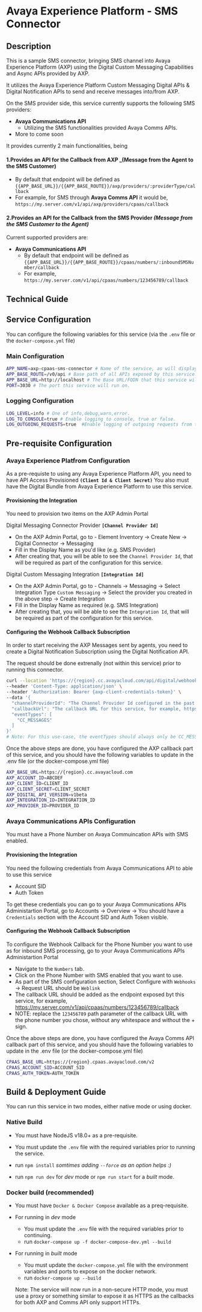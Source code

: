 # Avaya Experience Platform - SMS Connector

## Description

This is a sample SMS connector, bringing SMS channel into Avaya Experience Platform (AXP) using the Digital Custom Messaging Capabilities and Async APIs provided by AXP.

It utilizes the Avaya Experience Platform Custom Messaging Digital APIs & Digital Notification APIs to send and receive messages into/from AXP.

On the SMS provider side, this service currently supports the following SMS providers:

- **Avaya Communications API**
  - Utilizing the SMS functionalities provided Avaya Comms APIs.
- More to come soon



It provides currently 2 main functionalities, being

#### 1.Provides an API for the Callback from **AXP** _(Message from the Agent to the SMS Customer)

  - By default that endpoint will be defined as `{{APP_BASE_URL}}/{{APP_BASE_ROUTE}}/axp/providers/:providerType/callback`
  - For example, for SMS through **Avaya Comms API** it would be, `https://my.server.com/v1/api/axp/providers/cpaas/callback`

#### 2.Provides an API for the Callback from the SMS Provider _(Message from the SMS Customer to the Agent)_
Current supported providers are:
- **Avaya Communications API**
    - By default that endpoint will be defined as `{{APP_BASE_URL}}/{{APP_BASE_ROUTE}}/cpaas/numbers/:inboundSMSNumber/callback`
    - For example, `https://my.server.com/v1/api/cpaas/numbers/123456789/callback`



## Technical Guide

## Service Configuration

You can configure the following variables for this service (via the `.env` file or the `docker-compose.yml` file)

### Main Configuration
```sh
APP_NAME=axp-cpaas-sms-connector # Name of the service, as will displayed in the logs.
APP_BASE_ROUTE=/v0/api # Base path of all APIs exposed by this service.
APP_BASE_URL=http://localhost # The Base URL/FQDN that this service will be running on.
PORT=3030 # The port this service will run on.
```

### Logging Configuration
```sh
LOG_LEVEL=info # One of info,debug,warn,error.
LOG_TO_CONSOLE=true # Enable logging to console, true or false.
LOG_OUTGOING_REQUESTS=true  #Enable logging of outgoing requests from this service, true or false.
```

## Pre-requisite Configuration

### Avaya Experience Platfrom Configuration

As a pre-requiste to using any Avaya Experience Platform API, you need to have API Access Provisioned **`(Client Id & Client Secret)`**
You also must have the Digital Bundle from Avaya Experience Platform to use this service.

#### Provisioning the Integration

You need to provision two items on the AXP Admin Portal

Digital Messaging Connector Provider **`[Channel Provider Id]`**
- On the AXP Admin Portal, go to - Element Inventory → Create New → Digital Connector → Messaging
- Fill in the Display Name as you'd like (e.g. SMS Provider)
- After creating that, you will be able to see the `Channel Provider Id`, that will be required as part of the configuration for this service.

Digital Custom Messaging Integration **`[Integration Id]`**
- On the AXP Admin Portal, go to - Channels → Messaging → Select Integration Type `Custom Messaging` → Select the provider you created in the above step → Create Integration
- Fill in the Display Name as required (e.g. SMS Integration)
- After creating that, you will be able to see the `Integration Id`, that will be required as part of the configuration for this service.

#### Configuring the Webhook Callback Subscription
In order to start receiving the AXP Messages sent by agents, you need to create a Digital Notification Subscription using the Digital Notification API.

The request should be done extrenally (not within this service) prior to running this connector.

```bash
curl --location 'https://{region}.cc.avayacloud.com/api/digital/webhook/v1beta/accounts/{Your-AXP-Tenant-Id}/subscriptions' \
--header 'Content-Type: application/json' \
--header 'Authorization: Bearer {axp-client-credentials-token}' \
--data '{
  "channelProviderId": "The Channel Provider Id configured in the past few steps, for example, 0d2xxxx9a-1bx6-xx1c-xxxe-8fa2b5xxxxx",
  "callbackUrl": "The callback URL for this service, for example, https://my.server.com/v1/api/axp/providers/cpaas/callback",
  "eventTypes": [
    "CC_MESSAGES"
  ]
}'
# Note: For this use-case, the eventTypes should always only be CC_MESSAGES, this is to only receive the messages sent by the Agents & AXP Automation and not be flooded with every single message sent or received.
```

Once the above steps are done, you have configured the AXP callback part of this service, and you should have the following variables to update in the .env file (or the docker-compose.yml file)

```bash
AXP_BASE_URL=https://{region}.cc.avayacloud.com
AXP_ACCOUNT_ID=ABCDEF
AXP_CLIENT_ID=CLIENT_ID
AXP_CLIENT_SECRET=CLIENT_SECRET
AXP_DIGITAL_API_VERSION=v1beta
AXP_INTEGRATION_ID=INTEGRATION_ID
AXP_PROVIDER_ID=PROVIDER_ID
```

### Avaya Communications APIs Configuration

You must have a Phone Number on Avaya Commuincation APIs with SMS enabled.

#### Provisioning the Integration

You need the following credentials from Avaya Communications API to able to use this service
- Account SID
- Auth Token

To get these credentials you can go to your Avaya Communications APIs Administartion Portal, go to Accounts → Overview → You should have a `Credentials` section with the Account SID and Auth Token visible.


#### Configuring the Webhook Callback Subscription

To configure the Webhook Callback for the Phone Number you want to use as for inbound SMS processing, go to your Avaya Communications APIs Administartion Portal
- Navigate to the `Numbers` tab.
- Click on the Phone Number with SMS enabled that you want to use.
- As part of the SMS configuration section, Select Configure with `Webhooks` → Request URL should be `Weblink`
- The callback URL should be added as the endpoint exposed byt this service, for example, https://my.server.com/v1/api/cpaas/numbers/123456789/callback
- NOTE: replace the `123456789` path parameter of the callback URL with the phone number you chose, without any whitespace and without the + sign.


Once the above steps are done, you have configured the Avaya Comms API callback part of this service, and you should have the following variables to update in the .env file (or the docker-compose.yml file)

```bash
CPAAS_BASE_URL=https://{region}.cpaas.avayacloud.com/v2
CPAAS_ACCOUNT_SID=ACCOUNT_SID
CPAAS_AUTH_TOKEN=AUTH_TOKEN
```

## Build & Deployment Guide


You can run this service in two modes, either native mode or using docker.

### Native Build

- You must have NodeJS v18.0+ as a pre-requisite.
- You must update the `.env` file with the required variables prior to running the service.

- run `npm install` _somtimes adding `--force` as an option helps :)_
- run `npm run dev` for _dev_ mode or `npm run start` for a _built_ mode.


### Docker build (recommended)

- You must have `Docker & Docker Compose` available as a preq-requisite.
- For running in _dev_ mode
  - You must update the `.env` file with the required variables prior to continuing.
  - run `docker-compose up -f docker-compose-dev.yml --build`
- For running in _built_ mode
  - You must update the `docker-compose.yml` file with the environment variables and ports to expose on the docker network.
  - run `docker-compose up --build`

  Note: The service will now run in a non-secure HTTP mode, you must use a proxy or something similar to expose it as HTTPS as the callbacks for both AXP and Comms API only support HTTPs.
